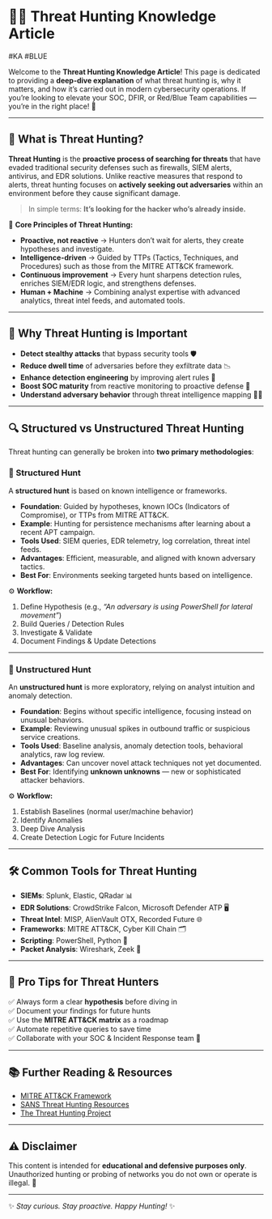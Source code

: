 # 🕵️‍♂️ Threat Hunting Knowledge Article

#KA #BLUE 

Welcome to the **Threat Hunting Knowledge Article**! This page is dedicated to providing a **deep-dive explanation** of what threat hunting is, why it matters, and how it’s carried out in modern cybersecurity operations. If you’re looking to elevate your SOC, DFIR, or Red/Blue Team capabilities — you’re in the right place! 🚀

---

## 📖 What is Threat Hunting?

**Threat Hunting** is the **proactive process of searching for threats** that have evaded traditional security defenses such as firewalls, SIEM alerts, antivirus, and EDR solutions. Unlike reactive measures that respond to alerts, threat hunting focuses on **actively seeking out adversaries** within an environment before they cause significant damage.

> In simple terms: **It’s looking for the hacker who’s already inside.**

🔑 **Core Principles of Threat Hunting:**
- **Proactive, not reactive** → Hunters don’t wait for alerts, they create hypotheses and investigate.
- **Intelligence-driven** → Guided by TTPs (Tactics, Techniques, and Procedures) such as those from the MITRE ATT&CK framework.
- **Continuous improvement** → Every hunt sharpens detection rules, enriches SIEM/EDR logic, and strengthens defenses.
- **Human + Machine** → Combining analyst expertise with advanced analytics, threat intel feeds, and automated tools.

---

## 🎯 Why Threat Hunting is Important

- **Detect stealthy attacks** that bypass security tools 🛡️
- **Reduce dwell time** of adversaries before they exfiltrate data 📉
- **Enhance detection engineering** by improving alert rules 🔧
- **Boost SOC maturity** from reactive monitoring to proactive defense 🚀
- **Understand adversary behavior** through threat intelligence mapping 🕵️‍♀️

---

## 🔍 Structured vs Unstructured Threat Hunting

Threat hunting can generally be broken into **two primary methodologies**:

### 📌 Structured Hunt
A **structured hunt** is based on known intelligence or frameworks.

- **Foundation**: Guided by hypotheses, known IOCs (Indicators of Compromise), or TTPs from MITRE ATT&CK.
- **Example**: Hunting for persistence mechanisms after learning about a recent APT campaign.
- **Tools Used**: SIEM queries, EDR telemetry, log correlation, threat intel feeds.
- **Advantages**: Efficient, measurable, and aligned with known adversary tactics.
- **Best For**: Environments seeking targeted hunts based on intelligence.

⚙️ **Workflow:**
1. Define Hypothesis (e.g., *“An adversary is using PowerShell for lateral movement”*)
2. Build Queries / Detection Rules
3. Investigate & Validate
4. Document Findings & Update Detections

---

### 📌 Unstructured Hunt
An **unstructured hunt** is more exploratory, relying on analyst intuition and anomaly detection.

- **Foundation**: Begins without specific intelligence, focusing instead on unusual behaviors.
- **Example**: Reviewing unusual spikes in outbound traffic or suspicious service creations.
- **Tools Used**: Baseline analysis, anomaly detection tools, behavioral analytics, raw log review.
- **Advantages**: Can uncover novel attack techniques not yet documented.
- **Best For**: Identifying **unknown unknowns** — new or sophisticated attacker behaviors.

⚙️ **Workflow:**
1. Establish Baselines (normal user/machine behavior)
2. Identify Anomalies
3. Deep Dive Analysis
4. Create Detection Logic for Future Incidents

---

## 🛠️ Common Tools for Threat Hunting
- **SIEMs**: Splunk, Elastic, QRadar 📊
- **EDR Solutions**: CrowdStrike Falcon, Microsoft Defender ATP 🖥️
- **Threat Intel**: MISP, AlienVault OTX, Recorded Future 🌐
- **Frameworks**: MITRE ATT&CK, Cyber Kill Chain 🗂️
- **Scripting**: PowerShell, Python 🐍
- **Packet Analysis**: Wireshark, Zeek 📡

---

## 📌 Pro Tips for Threat Hunters
✅ Always form a clear **hypothesis** before diving in  
✅ Document your findings for future hunts  
✅ Use the **MITRE ATT&CK matrix** as a roadmap  
✅ Automate repetitive queries to save time  
✅ Collaborate with your SOC & Incident Response team 🤝  

---

## 📚 Further Reading & Resources
- [MITRE ATT&CK Framework](https://attack.mitre.org/)
- [SANS Threat Hunting Resources](https://www.sans.org/cyber-security-courses/threat-hunting/)
- [The Threat Hunting Project](https://threathunting.net/)

---

## ⚠️ Disclaimer
This content is intended for **educational and defensive purposes only**. Unauthorized hunting or probing of networks you do not own or operate is illegal. 🚨

---

✨ *Stay curious. Stay proactive. Happy Hunting!* ✨
